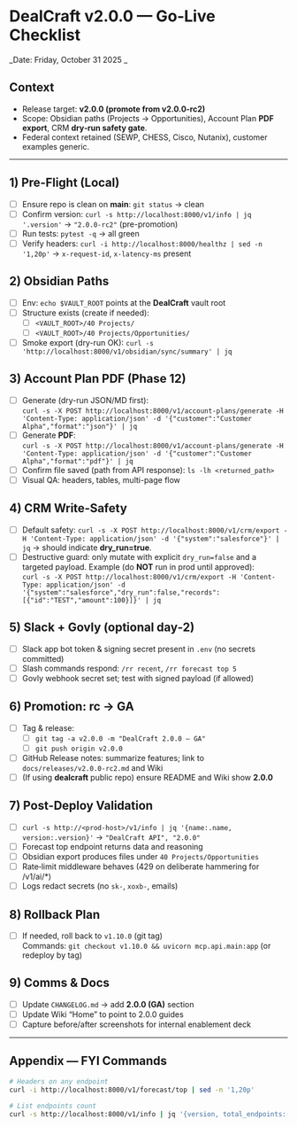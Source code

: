 # DealCraft v2.0.0 — Go‑Live Checklist
_Date: Friday, October 31 2025 _

## Context
- Release target: **v2.0.0 (promote from v2.0.0-rc2)**
- Scope: Obsidian paths (Projects → Opportunities), Account Plan **PDF export**, CRM **dry‑run safety gate**.
- Federal context retained (SEWP, CHESS, Cisco, Nutanix), customer examples generic.

---

## 1) Pre‑Flight (Local)
- [ ] Ensure repo is clean on **main**: `git status` → clean
- [ ] Confirm version: `curl -s http://localhost:8000/v1/info | jq '.version'` → `"2.0.0-rc2"` (pre-promotion)
- [ ] Run tests: `pytest -q` → all green
- [ ] Verify headers: `curl -i http://localhost:8000/healthz | sed -n '1,20p'` → `x-request-id`, `x-latency-ms` present

## 2) Obsidian Paths
- [ ] Env: `echo $VAULT_ROOT` points at the **DealCraft** vault root
- [ ] Structure exists (create if needed):
  - [ ] `<VAULT_ROOT>/40 Projects/`
  - [ ] `<VAULT_ROOT>/40 Projects/Opportunities/`
- [ ] Smoke export (dry-run OK): `curl -s 'http://localhost:8000/v1/obsidian/sync/summary' | jq`

## 3) Account Plan PDF (Phase 12)
- [ ] Generate (dry-run JSON/MD first):  
  `curl -s -X POST http://localhost:8000/v1/account-plans/generate -H 'Content-Type: application/json' -d '{"customer":"Customer Alpha","format":"json"}' | jq`
- [ ] Generate **PDF**:  
  `curl -s -X POST http://localhost:8000/v1/account-plans/generate -H 'Content-Type: application/json' -d '{"customer":"Customer Alpha","format":"pdf"}' | jq`
- [ ] Confirm file saved (path from API response): `ls -lh <returned_path>`
- [ ] Visual QA: headers, tables, multi-page flow

## 4) CRM Write‑Safety
- [ ] Default safety: `curl -s -X POST http://localhost:8000/v1/crm/export -H 'Content-Type: application/json' -d '{"system":"salesforce"}' | jq` → should indicate **dry_run=true**.
- [ ] Destructive guard: only mutate with explicit `dry_run=false` and a targeted payload. Example (do **NOT** run in prod until approved):  
  `curl -s -X POST http://localhost:8000/v1/crm/export -H 'Content-Type: application/json' -d '{"system":"salesforce","dry_run":false,"records":[{"id":"TEST","amount":100}]}' | jq`

## 5) Slack + Govly (optional day‑2)
- [ ] Slack app bot token & signing secret present in `.env` (no secrets committed)
- [ ] Slash commands respond: `/rr recent`, `/rr forecast top 5`
- [ ] Govly webhook secret set; test with signed payload (if allowed)

## 6) Promotion: rc → GA
- [ ] Tag & release:  
  - [ ] `git tag -a v2.0.0 -m "DealCraft 2.0.0 — GA"`  
  - [ ] `git push origin v2.0.0`
- [ ] GitHub Release notes: summarize features; link to `docs/releases/v2.0.0-rc2.md` and Wiki
- [ ] (If using **dealcraft** public repo) ensure README and Wiki show **2.0.0**

## 7) Post‑Deploy Validation
- [ ] `curl -s http://<prod-host>/v1/info | jq '{name:.name, version:.version}'` → `"DealCraft API", "2.0.0"`
- [ ] Forecast top endpoint returns data and reasoning
- [ ] Obsidian export produces files under `40 Projects/Opportunities`
- [ ] Rate‑limit middleware behaves (429 on deliberate hammering for /v1/ai/*)
- [ ] Logs redact secrets (no `sk-`, `xoxb-`, emails)

## 8) Rollback Plan
- [ ] If needed, roll back to `v1.10.0` (git tag)  
  Commands: `git checkout v1.10.0 && uvicorn mcp.api.main:app` (or redeploy by tag)

## 9) Comms & Docs
- [ ] Update `CHANGELOG.md` → add **2.0.0 (GA)** section
- [ ] Update Wiki “Home” to point to 2.0.0 guides
- [ ] Capture before/after screenshots for internal enablement deck

---

## Appendix — FYI Commands
```bash
# Headers on any endpoint
curl -i http://localhost:8000/v1/forecast/top | sed -n '1,20p'

# List endpoints count
curl -s http://localhost:8000/v1/info | jq '{version, total_endpoints:(.endpoints|length)}'
```
